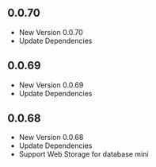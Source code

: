 ## 0.0.70

- New Version 0.0.70
- Update Dependencies
## 0.0.69

- New Version 0.0.69
- Update Dependencies
## 0.0.68

- New Version 0.0.68
- Update Dependencies
- Support Web Storage for database mini